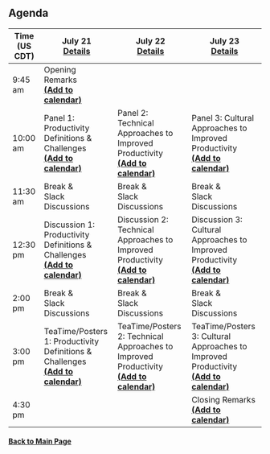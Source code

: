 
## Agenda

| **Time (US CDT)**| **July 21** <br> [Details](Agenda-Day-1.md) | **July 22** <br> [Details](Agenda-Day-2.md) | **July 23** <br> [Details](Agenda-Day-3.md) |
|---|---|---|---|
| 9:45 am  | Opening Remarks <br> [**(Add to calendar)**](CW20-OpeningRemarks.ics) | | |
| 10:00 am | Panel 1: Productivity Definitions & Challenges <br> [**(Add to calendar)**](CW20-Panel-1-Definitions-Challenges.ics) | Panel 2: Technical Approaches to Improved Productivity <br> [**(Add to calendar)**](CW20-Panel-2-Technical-Approaches.ics) | Panel 3: Cultural Approaches to Improved Productivity <br> [**(Add to calendar)**](CW20-Panel-3-Cultural-Approaches.ics) |
| 11:30 am | Break & <br> Slack Discussions | Break & <br> Slack Discussions | Break & <br> Slack Discussions |
| 12:30 pm | Discussion 1: Productivity Definitions & Challenges <br> [**(Add to calendar)**](CW20-Discussion-1-Definitions-Challenges.ics) | Discussion 2: Technical Approaches to Improved Productivity <br> [**(Add to calendar)**](CW20-Discussion-2-Technical-Approaches.ics) | Discussion 3: Cultural Approaches to Improved Productivity <br> [**(Add to calendar)**](CW20-Discussion-3-Cultural-Approaches.ics) |
| 2:00 pm | Break & <br> Slack Discussions | Break & <br> Slack Discussions | Break & <br> Slack Discussions |
| 3:00 pm | TeaTime/Posters 1: Productivity Definitions & Challenges <br> [**(Add to calendar)**](CW20-TeaTime-Posters-1.ics) | TeaTime/Posters 2: Technical Approaches to Improved Productivity <br> [**(Add to calendar)**](CW20-TeaTime-Posters-2.ics) | TeaTime/Posters 3: Cultural Approaches to Improved Productivity <br> [**(Add to calendar)**](CW20-TeaTime-Posters-3.ics) |
| 4:30 pm | | | Closing Remarks <br> [**(Add to calendar)**](CW20-ClosingRemarks.ics) |



#### [Back to Main Page](index.md)
